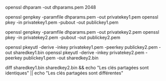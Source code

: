 openssl dhparam -out dhparams.pem 2048

openssl genpkey -paramfile dhparams.pem -out privatekey1.pem
openssl pkey -in privatekey1.pem -pubout -out publickey1.pem

openssl genpkey -paramfile dhparams.pem -out privatekey2.pem
openssl pkey -in privatekey2.pem -pubout -out publickey2.pem

openssl pkeyutl -derive -inkey privatekey1.pem -peerkey publickey2.pem -out sharedkey1.bin
openssl pkeyutl -derive -inkey privatekey2.pem -peerkey publickey1.pem -out sharedkey2.bin

diff sharedkey1.bin sharedkey2.bin && echo "Les clés partagées sont identiques" || echo "Les clés partagées sont différentes"
